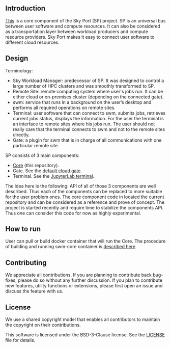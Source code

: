## Introduction

[This](https://github.com/skyworkflows/swm-core) is a core component of the Sky Port (SP) project. SP is an universal bus between user software and compute resources. It can also be considered as a transportation layer between workload producers and compute resource providers. Sky Port makes it easy to connect user software to different cloud resources.

## Design

Terminology:

* Sky Workload Manager: predecessor of SP. It was designed to control a large number of HPC clusters and was smoothly transformed to SP.
* Remote Site: remote computing system where user's jobs run. It can be either cloud or on-premises cluster (depending on the connected gate).
* swm: service that runs in a background on the user’s desktop and performs all required operations on remote sites.
* Terminal: user software that can connect to swm, submits jobs, retrieves current jobs status, displays the information. For the user the terminal is an interface to remote sites where his jobs run. The user should not really care that the terminal connects to swm and not to the remote sites directly.
* Gate: a plugin for swm that is in charge of all communications with one particular remote site.


SP consists of 3 main components:
   * [Core](https://github.com/skyworkflows/swm-core) (this repository).
   * Gate. See the [default cloud gate](https://github.com/skyworkflows/swm-cloud-gate).
   * Terminal. See the [JupyterLab terminal](https://github.com/skyworkflows/swm-jupyter-term).

The idea here is the following: API of all of those 3 components are well described. Thus each of the components can be replaced to more suitable for the user problem ones. The core component code in located the current repository and can be considered as a reference and prove of concept. The project is started recently and require time to stabilize the components API. Thus one can consider this code for now as highly experimental.

## How to run

User can pull or build docker container that will run the Core. The procedure of building and running swm-core container is [described here](https://github.com/skyworkflows/swm-core/blob/master/priv/prod/README.md) 


## Contributing

We appreciate all contributions. If you are planning to contribute back bug-fixes, please do so without any further discussion. If you plan to contribute new features, utility functions or extensions, please first open an issue and discuss the feature with us.

## License

We use a shared copyright model that enables all contributors to maintain the copyright on their contributions.

This software is licensed under the BSD-3-Clause license. See the [LICENSE](LICENSE) file for details.

